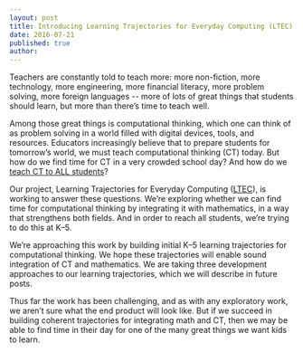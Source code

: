 ```yaml
---
layout: post
title: Introducing Learning Trajectories for Everyday Computing (LTEC)
date: 2016-07-21
published: true
author:
---
```


Teachers are constantly told to teach more: more non-fiction, more technology, more engineering, more financial literacy, more problem solving, more foreign languages -- more of lots of great things that students should learn, but more than there’s time to teach well.

Among those great things is computational thinking, which one can think of as problem solving in a world filled with digital devices, tools, and resources. Educators increasingly believe that to prepare students for tomorrow’s world, we must teach computational thinking (CT) today. But how do we find time for CT in a very crowded school day? And how do we [teach CT to ALL students](https://www.whitehouse.gov/blog/2016/01/30/computer-science-all)?

Our project, Learning Trajectories for Everyday Computing ([LTEC](http://everydaycomputing.org)), is working to answer these questions. We’re exploring whether we can find time for computational thinking by integrating it with mathematics, in a way that strengthens both fields. And in order to reach all students, we’re trying to do this at K–5.

We’re approaching this work by building initial K–5 learning trajectories for computational thinking. We hope these trajectories will enable sound integration of CT and mathematics. We are taking three development approaches to our learning trajectories, which we will describe in future posts.

Thus far the work has been challenging, and as with any exploratory work, we aren’t sure what the end product will look like. But if we succeed in building coherent trajectories for integrating math and CT, then we may be able to find time in their day for one of the many great things we want kids to learn.

